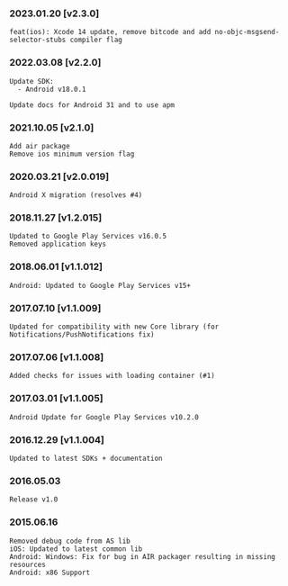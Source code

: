 ### 2023.01.20 [v2.3.0]

```
feat(ios): Xcode 14 update, remove bitcode and add no-objc-msgsend-selector-stubs compiler flag
```

### 2022.03.08 [v2.2.0]

```
Update SDK:
  - Android v18.0.1

Update docs for Android 31 and to use apm
```

### 2021.10.05 [v2.1.0]

```
Add air package
Remove ios minimum version flag
```



### 2020.03.21 [v2.0.019]

```
Android X migration (resolves #4)
```


### 2018.11.27 [v1.2.015]

```
Updated to Google Play Services v16.0.5
Removed application keys 

```


### 2018.06.01 [v1.1.012]

```
Android: Updated to Google Play Services v15+
```


### 2017.07.10 [v1.1.009]

```
Updated for compatibility with new Core library (for Notifications/PushNotifications fix)
```


### 2017.07.06 [v1.1.008]

```
Added checks for issues with loading container (#1)
```


### 2017.03.01 [v1.1.005]

```
Android Update for Google Play Services v10.2.0
```


### 2016.12.29 [v1.1.004]

```
Updated to latest SDKs + documentation
```


### 2016.05.03

```
Release v1.0
```


### 2015.06.16

```
Removed debug code from AS lib
iOS: Updated to latest common lib
Android: Windows: Fix for bug in AIR packager resulting in missing resources
Android: x86 Support
```

